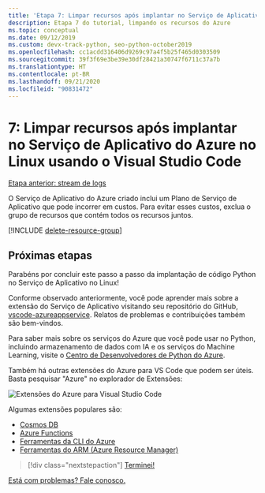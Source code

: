 ```yaml
---
title: 'Etapa 7: Limpar recursos após implantar no Serviço de Aplicativo do Azure no Linux usando o Visual Studio Code'
description: Etapa 7 do tutorial, limpando os recursos do Azure
ms.topic: conceptual
ms.date: 09/12/2019
ms.custom: devx-track-python, seo-python-october2019
ms.openlocfilehash: cc1acdd316406d9269c97a4f5b25f465d0303509
ms.sourcegitcommit: 39f3f69e3be39e30df28421a30747f6711c37a7b
ms.translationtype: HT
ms.contentlocale: pt-BR
ms.lasthandoff: 09/21/2020
ms.locfileid: "90831472"
---
```

# <a name="7-clean-up-resources-after-deploying-to-azure-app-service-on-linux-from-visual-studio-code"></a>7: Limpar recursos após implantar no Serviço de Aplicativo do Azure no Linux usando o Visual Studio Code

[Etapa anterior: stream de logs](tutorial-deploy-app-service-on-linux-06.md)

O Serviço de Aplicativo do Azure criado inclui um Plano de Serviço de Aplicativo que pode incorrer em custos. Para evitar esses custos, exclua o grupo de recursos que contém todos os recursos juntos.

[!INCLUDE [delete-resource-group](includes/delete-resource-group.md)]

## <a name="next-steps"></a>Próximas etapas

Parabéns por concluir este passo a passo da implantação de código Python no Serviço de Aplicativo no Linux!

Conforme observado anteriormente, você pode aprender mais sobre a extensão do Serviço de Aplicativo visitando seu repositório do GitHub, [vscode-azureappservice](https://github.com/Microsoft/vscode-azureappservice). Relatos de problemas e contribuições também são bem-vindos.

Para saber mais sobre os serviços do Azure que você pode usar no Python, incluindo armazenamento de dados com IA e os serviços do Machine Learning, visite o [Centro de Desenvolvedores de Python do Azure](/python/azure/?view=azure-python).

Também há outras extensões do Azure para VS Code que podem ser úteis. Basta pesquisar "Azure" no explorador de Extensões:

![Extensões do Azure para Visual Studio Code](media/deploy-containers/azure-extensions-for-visual-studio-code.png)

Algumas extensões populares são:

- [Cosmos DB](https://marketplace.visualstudio.com/items?itemName=ms-azuretools.vscode-cosmosdb)
- [Azure Functions](https://marketplace.visualstudio.com/items?itemName=ms-azuretools.vscode-azurefunctions)
- [Ferramentas da CLI do Azure](https://marketplace.visualstudio.com/items?itemName=ms-vscode.azurecli)
- [Ferramentas do ARM (Azure Resource Manager)](https://marketplace.visualstudio.com/items?itemName=msazurermtools.azurerm-vscode-tools)

> [!div class="nextstepaction"]
> [Terminei!](/python/azure/?view=azure-python) 

[Está com problemas? Fale conosco.](https://aka.ms/FlaskVSCQuickstartHelp)